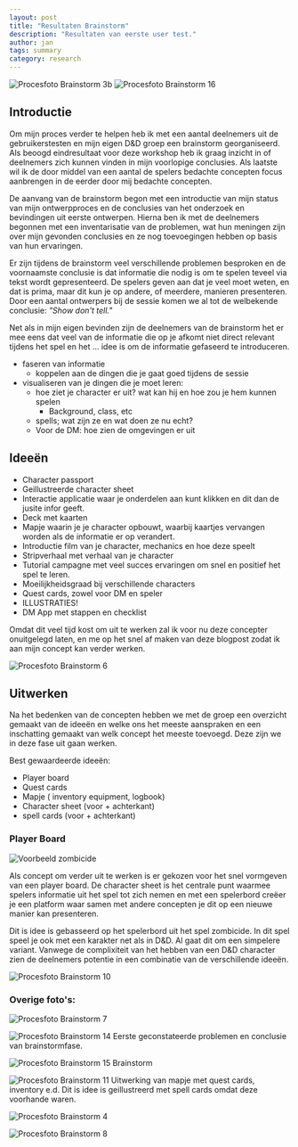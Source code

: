 ```yaml
---
layout: post
title: "Resultaten Brainstorm"
description: "Resultaten van eerste user test."
author: jan
tags: summary
category: research
---
```


<!-- ![Procesfoto Brainstorm 1]({{site.url}}/assets/brainstorm/brainstorm_1.jpeg) -->
<!-- ![Procesfoto Brainstorm 3]({{site.url}}/assets/brainstorm/brainstorm_3.jpeg) -->
![Procesfoto Brainstorm 3b]({{site.url}}/assets/brainstorm/brainstorm_3b.jpg)
![Procesfoto Brainstorm 16]({{site.url}}/assets/brainstorm/brainstorm_16.jpeg)

## Introductie

Om mijn proces verder te helpen heb ik met een aantal deelnemers uit de gebruikerstesten en mijn eigen D&D groep een brainstorm georganiseerd. Als beoogd eindresultaat voor deze workshop heb ik graag inzicht in of deelnemers zich kunnen vinden in mijn voorlopige conclusies. Als laatste wil ik de door middel van een aantal de spelers bedachte concepten focus aanbrengen in de eerder door mij bedachte concepten.

De aanvang van de brainstorm begon met een introductie van mijn status van mijn ontwerpproces en de conclusies van het onderzoek en bevindingen uit eerste ontwerpen. Hierna ben ik met de deelnemers begonnen met een inventarisatie van de problemen, wat hun meningen zijn over mijn gevonden conclusies en ze nog toevoegingen hebben op basis van hun ervaringen.

Er zijn tijdens de brainstorm veel verschillende problemen besproken en de voornaamste conclusie is dat informatie die nodig is om te spelen teveel via tekst wordt gepresenteerd. De spelers geven aan dat je veel moet weten, en dat is prima, maar dit kun je op andere, of meerdere, manieren presenteren. Door een aantal ontwerpers bij de sessie komen we al tot de welbekende conclusie: _"Show don't tell."_ 

Net als in mijn eigen bevinden zijn de deelnemers van de brainstorm het er mee eens dat veel van de informatie die op je afkomt niet direct relevant tijdens het spel en het ... idee is om de informatie gefaseerd te introduceren.

 - faseren van informatie
 	- koppelen aan de dingen die je gaat goed tijdens de sessie
 - visualiseren van je dingen die je moet leren:
 	- hoe ziet je character er uit? wat kan hij en hoe zou je hem kunnen spelen
 		- Background, class, etc
 	- spells; wat zijn ze en wat doen ze nu echt?
 	- Voor de DM: hoe zien de omgevingen er uit

## Ideeën
 - Character passport
 - Geillustreerde character sheet
 - Interactie applicatie waar je onderdelen aan kunt klikken en dit dan de jusite infor geeft.
 - Deck met kaarten
 - Mapje waarin je je character opbouwt, waarbij kaartjes vervangen worden als de informatie er op verandert.
 - Introductie film van je character, mechanics en hoe deze speelt
 - Stripverhaal met verhaal van je character
 - Tutorial campagne met veel succes ervaringen om snel en positief het spel te leren. 
 - Moeilijkheidsgraad bij verschillende characters
 - Quest cards, zowel voor DM en speler
 - ILLUSTRATIES!
 - DM App met stappen en checklist

 Omdat dit veel tijd kost om uit te werken zal ik voor nu deze concepter onuitgelegd laten, en me op het snel af maken van deze blogpost zodat ik aan mijn concept kan verder werken.


![Procesfoto Brainstorm 6]({{site.url}}/assets/brainstorm/brainstorm_6.jpeg)

## Uitwerken

Na het bedenken van de concepten hebben we met de groep een overzicht gemaakt van de ideeën en welke ons het meeste aanspraken en een inschatting gemaakt van welk concept het meeste toevoegd. Deze zijn we in deze fase uit gaan werken.

Best gewaardeerde ideeën:
 - Player board
 - Quest cards
 - Mapje ( inventory equipment, logbook)
 - Character sheet (voor + achterkant)
 - spell cards (voor + achterkant)


### Player Board

![Voorbeeld zombicide]({{site.url}}/assets/brainstorm/zombicide.jpg)

Als concept om verder uit te werken is er gekozen voor het snel vormgeven van een player board. De character sheet is het centrale punt waarmee spelers informatie uit het spel tot zich nemen en met een spelerbord creëer je een platform waar samen met andere concepten je dit op een nieuwe manier kan presenteren. 

Dit is idee is gebasseerd op het spelerbord uit het spel zombicide. In dit spel speel je ook met een karakter net als in D&D. Al gaat dit om een simpelere variant. Vanwege de complixiteit van het hebben van een D&D character zien de deelnemers potentie in een combinatie van de verschillende ideeën.

![Procesfoto Brainstorm 10]({{site.url}}/assets/brainstorm/brainstorm_10.jpeg)


### Overige foto's:

![Procesfoto Brainstorm 7]({{site.url}}/assets/brainstorm/brainstorm_7.jpeg)

![Procesfoto Brainstorm 14]({{site.url}}/assets/brainstorm/brainstorm_14.jpeg)
Eerste geconstateerde problemen en conclusie van brainstormfase. 

![Procesfoto Brainstorm 15]({{site.url}}/assets/brainstorm/brainstorm_15.jpeg)
Brainstorm

![Procesfoto Brainstorm 11]({{site.url}}/assets/brainstorm/brainstorm_11.jpeg)
Uitwerking van mapje met quest cards, inventory e.d. Dit is idee is geillustreerd met spell cards omdat deze voorhande waren.

![Procesfoto Brainstorm 4]({{site.url}}/assets/brainstorm/brainstorm_4.jpeg)

![Procesfoto Brainstorm 8]({{site.url}}/assets/brainstorm/brainstorm_8.jpeg)